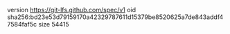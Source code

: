 version https://git-lfs.github.com/spec/v1
oid sha256:bd23e53d79159170a42329787611d15379be8520625a7de843addf47584faf5c
size 54415

